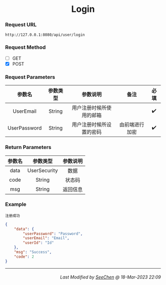 <div align = "center">

# Login

</div>

### Request URL
</div>

`http://127.0.0.1:8080/api/user/login`

### Request Method

- [ ] GET
- [X] POST

### Request Parameters

|参数名|参数类型|参数说明|备注|必填|
|:---:|:---:|:---:|:---:|:---:|
|UserEmail|String|用户注册时候所使用的邮箱||:heavy_check_mark:|
|UserPassword|String|用户注册时候所设置的密码|由前端进行加密|:heavy_check_mark:|

### Return Parameters

|参数名|参数类型|参数说明|
|:---:|:---:|:---:|
|data|UserSecurity|数据|
|code|String|状态码|
|msg|String|返回信息|


### Example

`注册成功`

```json
{
    "data": {
        "userPassword": "Password",
        "userEmail": "Email",
        "userId": "Id"
    },
    "msg": "Success",
    "code": 2
}
```
---
<div align="right">

###### *Last Modified by [SeeChen](https://github.com/SeeChen/) @ 18-Mar-2023 22:09*
</div>